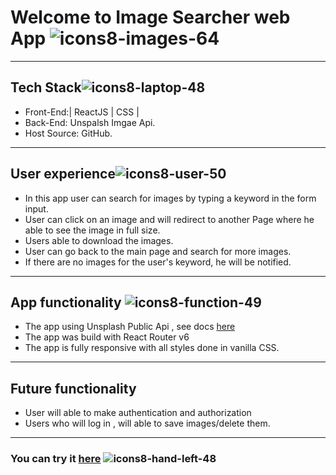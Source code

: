 # Welcome to Image Searcher web App ![icons8-images-64](https://user-images.githubusercontent.com/87845853/167284048-50268237-00be-494a-8f8a-c69d75454a5b.png)

__________________________
## Tech Stack![icons8-laptop-48](https://user-images.githubusercontent.com/87845853/167284079-c894ab5b-9a15-43e8-af76-f9804261b820.png)

* Front-End:| ReactJS | CSS |
* Back-End: Unspalsh Imgae Api.  
* Host Source: GitHub.
______________________
## User experience![icons8-user-50](https://user-images.githubusercontent.com/87845853/167284098-a0fc6ee0-cd63-4816-bbc7-8f25e0061d61.png)

* In this app user can search for images by typing a keyword in the form input.
* User can click on an image and will redirect to another Page where he able to see the image in full size. 
* Users able to download the images. 
* User can go back to the main page and search for more images. 
* If there are no images for the user's keyword, he will be notified.
_____________________
## App functionality ![icons8-function-49](https://user-images.githubusercontent.com/87845853/167284123-d10e70c8-c091-4b87-bc6c-97e7841847ed.png)


* The app using Unsplash Public Api , see docs [here](https://unsplash.com/documentation)
* The app was build with React Router v6
* The app is fully responsive with all styles done in vanilla CSS.
_________________________

## Future functionality
* User will able to make authentication and authorization
* Users who will log in , will able to save images/delete them.

_________________________

### You can try it [here](https://eduard-l.github.io/react-image-searcher/#/) ![icons8-hand-left-48](https://user-images.githubusercontent.com/87845853/167284178-979ae564-ac3a-40d1-aa22-3325d254bd41.png)




